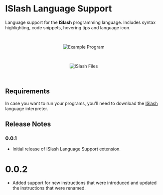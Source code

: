 # ISlash Language Support

Language support for the **ISlash** programming language. Includes syntax highlighting, code snippets, hovering tips and language icon.

<br/>
<p align="center">
    <img src="https://user-images.githubusercontent.com/69170322/184978727-46ebfbf9-abb9-458a-8c28-6300a8df4256.png" alt="Example Program"/>
</p>
<br/>
<p align="center">
    <img src="https://user-images.githubusercontent.com/69170322/184413696-0d6829fa-4e30-4fe6-9a84-905debe434b9.png" alt="ISlash Files"/>
</p>
<br/>

## Requirements

In case you want to run your programs, you'll need to download the [ISlash](https://github.com/ArthurSudbrackIbarra/ISlash-Programming-Language/blob/main/README.md) language interpreter.

## Release Notes

### 0.0.1

- Initial release of ISlash Language Support extension.

# 0.0.2

- Added support for new instructions that were introduced and updated the instructions that were renamed.

